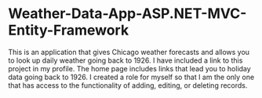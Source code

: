 # Weather-Data-App-ASP.NET-MVC-Entity-Framework
This is an application that gives Chicago weather forecasts and allows you to look up daily weather going back to 1926. 
I have included a link to this project in my profile. The home page includes links that lead you to holiday data going back
to 1926. I created a role for myself so that I am the only one that has access to the functionality of adding, editing, or deleting records.
